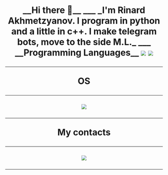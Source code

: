<h1 align="center"> __Hi there 👋__
___
_I'm Rinard Akhmetzyanov.
I program in python and a little in c++. I make telegram bots, move to the side
M.L._
___
__Programming Languages__

<img src="https://img.shields.io/badge/python-000000?style=for-the-badge&logo=python&logoColor=00FFFF"/>
<img src="https://img.shields.io/badge/++-000000?style=for-the-badge&logo=c&logoColor=00FFFF"/>

___
__OS__
___
<img src="https://img.shields.io/badge/Windows-000000?style=for-the-badge&logo=Windows&logoColor=00FFFF"/>

___

__My contacts__
___
<img src="https://t.me/rinardahm/_Telegram_-000000?style=for-the-badge&logo=Telegram&logoColor=00FFFF"/>

___
